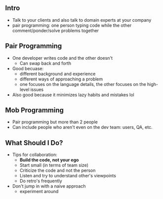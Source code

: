 ## Intro
* Talk to your clients and also talk to domain experts at your company
* pair programming: one person typing code while the other comment/ponder/solve problems together
## Pair Programming
* One developer writes code and the other doesn't 
	* Can swap back and forth
* Good becuase:
	* different background and experience
	* different ways of approaching a problem
	* one focuses on the language details, the other focuses on the high-level issues
* Also good because it minimizes lazy habits and mistakes lol
## Mob Programming
* Pair programming but more than 2 people
* Can include people who aren't even on the dev team: users, QA, etc.
## What Should I Do?
* Tips for collaboration:
	* **Build the code, not your ego**
	* Start small (in terms of team size)
	* Criticize the code and not the person
	* Listen and try to understand other's viewpoints
	* Do retro's frequently
* Don't jump in with a naive approach
	* experiment around